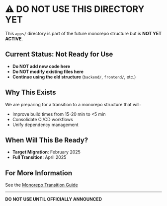 # ⚠️ DO NOT USE THIS DIRECTORY YET

This `apps/` directory is part of the future monorepo structure but is **NOT YET ACTIVE**.

## Current Status: Not Ready for Use

- **Do NOT add new code here**
- **Do NOT modify existing files here**
- **Continue using the old structure** (`backend/`, `frontend/`, etc.)

## Why This Exists

We are preparing for a transition to a monorepo structure that will:
- Improve build times from 15-20 min to <5 min
- Consolidate CI/CD workflows
- Unify dependency management

## When Will This Be Ready?

- **Target Migration**: February 2025
- **Full Transition**: April 2025

## For More Information

See the [Monorepo Transition Guide](../docs/monorepo/MONOREPO_TRANSITION_GUIDE.md)

---

**DO NOT USE UNTIL OFFICIALLY ANNOUNCED**
